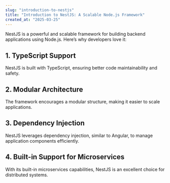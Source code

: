 ```yaml
---
slug: "introduction-to-nestjs"
title: "Introduction to NestJS: A Scalable Node.js Framework"
created_at: "2025-03-25"
---
```


NestJS is a powerful and scalable framework for building backend applications using Node.js. Here’s why developers love it:

## 1. TypeScript Support
NestJS is built with TypeScript, ensuring better code maintainability and safety.

## 2. Modular Architecture
The framework encourages a modular structure, making it easier to scale applications.

## 3. Dependency Injection
NestJS leverages dependency injection, similar to Angular, to manage application components efficiently.

## 4. Built-in Support for Microservices
With its built-in microservices capabilities, NestJS is an excellent choice for distributed systems.
